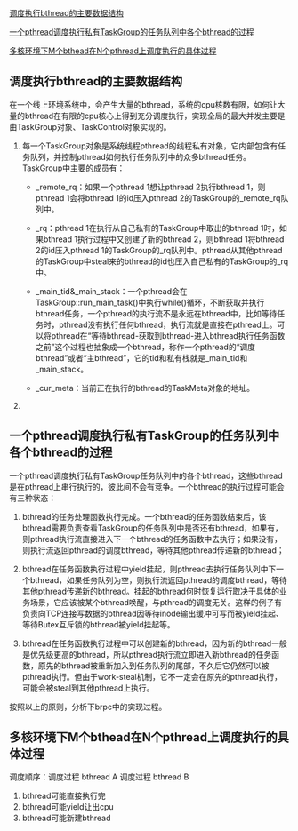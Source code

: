 [调度执行bthread的主要数据结构](#调度执行bthread的主要数据结构)

[一个pthread调度执行私有TaskGroup的任务队列中各个bthread的过程](#一个pthread调度执行私有TaskGroup的任务队列中各个bthread的过程)

[多核环境下M个bthead在N个pthread上调度执行的具体过程](#多核环境下M个bthead在N个pthread上调度执行的具体过程)

## 调度执行bthread的主要数据结构
在一个线上环境系统中，会产生大量的bthread，系统的cpu核数有限，如何让大量的bthread在有限的cpu核心上得到充分调度执行，实现全局的最大并发主要是由TaskGroup对象、TaskControl对象实现的。

1. 每一个TaskGroup对象是系统线程pthread的线程私有对象，它内部包含有任务队列，并控制pthread如何执行任务队列中的众多bthread任务。TaskGroup中主要的成员有：

   - _remote_rq：如果一个pthread 1想让pthread 2执行bthread 1，则pthread 1会将bthread 1的id压入pthread 2的TaskGroup的_remote_rq队列中。
   
   - _rq：pthread 1在执行从自己私有的TaskGroup中取出的bthread 1时，如果bthread 1执行过程中又创建了新的bthread 2，则bthread 1将bthread 2的id压入pthread 1的TaskGroup的_rq队列中。pthread从其他pthread的TaskGroup中steal来的bthread的id也压入自己私有的TaskGroup的_rq中。

   - _main_tid&_main_stack：一个pthread会在TaskGroup::run_main_task()中执行while()循环，不断获取并执行bthread任务，一个pthread的执行流不是永远在bthread中，比如等待任务时，pthread没有执行任何bthread，执行流就是直接在pthread上。可以将pthread在“等待bthread-获取到bthread-进入bthread执行任务函数之前”这个过程也抽象成一个bthread，称作一个pthread的“调度bthread”或者“主bthread”，它的tid和私有栈就是_main_tid和_main_stack。
   
   - _cur_meta：当前正在执行的bthread的TaskMeta对象的地址。
   
2. 

## 一个pthread调度执行私有TaskGroup的任务队列中各个bthread的过程
一个pthread调度执行私有TaskGroup任务队列中的各个bthread，这些bthread是在pthread上串行执行的，彼此间不会有竞争。一个bthread的执行过程可能会有三种状态：

1. bthread的任务处理函数执行完成。一个bthread的任务函数结束后，该bthread需要负责查看TaskGroup的任务队列中是否还有bthread，如果有，则pthread执行流直接进入下一个bthread的任务函数中去执行；如果没有，则执行流返回pthread的调度bthread，等待其他pthread传递新的bthread；

2. bthread在任务函数执行过程中yield挂起，则pthread去执行任务队列中下一个bthread，如果任务队列为空，则执行流返回pthread的调度bthread，等待其他pthread传递新的bthread。挂起的bthread何时恢复运行取决于具体的业务场景，它应该被某个bthread唤醒，与pthread的调度无关。这样的例子有负责向TCP连接写数据的bthread因等待inode输出缓冲可写而被yield挂起、等待Butex互斥锁的bthread被yield挂起等。

3. bthread在任务函数执行过程中可以创建新的bthread，因为新的bthread一般是优先级更高的bthread，所以pthread执行流立即进入新bthread的任务函数，原先的bthread被重新加入到任务队列的尾部，不久后它仍然可以被pthread执行。但由于work-steal机制，它不一定会在原先的pthread执行，可能会被steal到其他pthread上执行。

按照以上的原则，分析下brpc中的实现过程。



## 多核环境下M个bthead在N个pthread上调度执行的具体过程


调度顺序：调度过程 bthread A 调度过程 bthread B

1. bthread可能直接执行完
2. bthread可能yield让出cpu
3. bthread可能新建bthread

